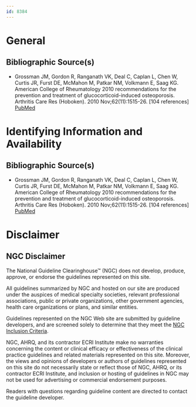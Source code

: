 ```yaml
---
id: 8384
---
```


# General

## Bibliographic Source(s)

- Grossman JM, Gordon R, Ranganath VK, Deal C, Caplan L, Chen W, Curtis JR, Furst DE, McMahon M, Patkar NM, Volkmann E, Saag KG. American College of Rheumatology 2010 recommendations for the prevention and treatment of glucocorticoid-induced osteoporosis. Arthritis Care Res (Hoboken). 2010 Nov;62(11):1515-26. [104 references] [ PubMed ](http://www.ncbi.nlm.nih.gov/entrez/query.fcgi?cmd=Retrieve&db=pubmed&dopt=Abstract&list_uids=20662044)

# Identifying Information and Availability

## Bibliographic Source(s)

- Grossman JM, Gordon R, Ranganath VK, Deal C, Caplan L, Chen W, Curtis JR, Furst DE, McMahon M, Patkar NM, Volkmann E, Saag KG. American College of Rheumatology 2010 recommendations for the prevention and treatment of glucocorticoid-induced osteoporosis. Arthritis Care Res (Hoboken). 2010 Nov;62(11):1515-26. [104 references] [ PubMed ](http://www.ncbi.nlm.nih.gov/entrez/query.fcgi?cmd=Retrieve&db=pubmed&dopt=Abstract&list_uids=20662044)

# Disclaimer

## NGC Disclaimer

The National Guideline Clearinghouse™ (NGC) does not develop, produce, approve, or endorse the guidelines represented on this site.

All guidelines summarized by NGC and hosted on our site are produced under the auspices of medical specialty societies, relevant professional associations, public or private organizations, other government agencies, health care organizations or plans, and similar entities.

Guidelines represented on the NGC Web site are submitted by guideline developers, and are screened solely to determine that they meet the [NGC Inclusion Criteria](/help-and-about/summaries/inclusion-criteria).

NGC, AHRQ, and its contractor ECRI Institute make no warranties concerning the content or clinical efficacy or effectiveness of the clinical practice guidelines and related materials represented on this site. Moreover, the views and opinions of developers or authors of guidelines represented on this site do not necessarily state or reflect those of NGC, AHRQ, or its contractor ECRI Institute, and inclusion or hosting of guidelines in NGC may not be used for advertising or commercial endorsement purposes.

Readers with questions regarding guideline content are directed to contact the guideline developer.

